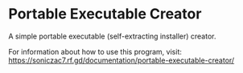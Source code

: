 # Portable Executable Creator
A simple portable executable (self-extracting installer) creator.

For information about how to use this program, visit: https://soniczac7.rf.gd/documentation/portable-executable-creator/
